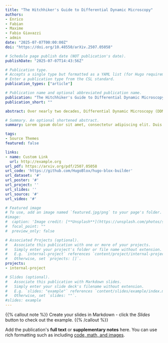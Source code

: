 ```yaml
---
title: "The Hitchhiker's Guide to Differential Dynamic Microscopy"
authors:
- Enrico
- Fabian
- Maxime
- Fabio Giavazzi
- admin
date: "2025-07-07T00:00:00Z"
doi: "https://doi.org/10.48550/arXiv.2507.05058"

# Schedule page publish date (NOT publication's date).
publishDate: "2025-07-07T14:43:56Z"

# Publication type.
# Accepts a single type but formatted as a YAML list (for Hugo requirements).
# Enter a publication type from the CSL standard.
publication_types: ["article"]

# Publication name and optional abbreviated publication name.
publication: "The Hitchhiker's Guide to Differential Dynamic Microscopy"
publication_short: ""

abstract: Over nearly two decades, Differential Dynamic Microscopy (DDM) has become a standard technique for extracting dynamic correlation functions from time-lapse microscopy data, with applications spanning colloidal suspensions, polymer solutions, active fluids, and biological systems. In its most common implementation, DDM analyzes image sequences acquired with a conventional microscope equipped with a digital camera, yielding time- and wavevector-resolved information analogous to that obtained in multi-angle Dynamic Light Scattering (DLS). With a widening array of applications and a growing, heterogeneous user base, lowering the technical barrier to performing DDM has become a central objective. In this tutorial article, we provide a step-by-step guide to conducting DDM experiments -- from planning and acquisition to data analysis -- and introduce the open-source software package fastDDM, designed to efficiently process large image datasets. fastDDM employs optimized, parallel algorithms that reduce analysis times by up to four orders of magnitude on typical datasets (e.g., 10,000 frames), thereby enabling high-throughput workflows and making DDM more broadly accessible across disciplines.

# Summary. An optional shortened abstract.
summary: Lorem ipsum dolor sit amet, consectetur adipiscing elit. Duis posuere tellus ac convallis placerat. Proin tincidunt magna sed ex sollicitudin condimentum.

tags:
- Source Themes
featured: false

links:
- name: Custom Link
  url: http://example.org
url_pdf: https://arxiv.org/pdf/2507.05058
url_code: 'https://github.com/HugoBlox/hugo-blox-builder'
url_dataset: '#'
url_poster: '#'
url_project: ''
url_slides: ''
url_source: '#'
url_video: '#'

# Featured image
# To use, add an image named `featured.jpg/png` to your page's folder. 
#image:
#  caption: 'Image credit: [**Unsplash**](https://unsplash.com/photos/s9CC2SKySJM)'
#  focal_point: ""
#  preview_only: false

# Associated Projects (optional).
#   Associate this publication with one or more of your projects.
#   Simply enter your project's folder or file name without extension.
#   E.g. `internal-project` references `content/project/internal-project/index.md`.
#   Otherwise, set `projects: []`.
projects:
- internal-project

# Slides (optional).
#   Associate this publication with Markdown slides.
#   Simply enter your slide deck's filename without extension.
#   E.g. `slides: "example"` references `content/slides/example/index.md`.
#   Otherwise, set `slides: ""`.
#slides: example
---
```


{{% callout note %}}
Create your slides in Markdown - click the *Slides* button to check out the example.
{{% /callout %}}

Add the publication's **full text** or **supplementary notes** here. You can use rich formatting such as including [code, math, and images](https://docs.hugoblox.com/content/writing-markdown-latex/).
